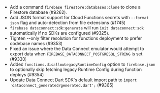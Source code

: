 - Add a command `firebase firestore:databases:clone` to clone a Firestore database (#9262).
- Add JSON format support for Cloud Functions secrets with `--format json` flag and auto-detection from file extensions (#1745)
- `firebase dataconnect:sdk:generate` will run `init dataconnect:sdk` automatically if no SDKs are configured (#9325).
- Tighten --only filter resolution for functions deployment to prefer codebase names (#9353)
- Fixed an issue where the Data Connect emulator would attempt to export data when `FIREBASE_DATACONNECT_POSTGRESQL_STRING` is set (#9330)
- Added `functions.disallowLegacyRuntimeConfig` option to `firebase.json` to optionally skip fetching legacy Runtime Config during function deploys (#9354)
- Update Data Connect Dart SDK's default import path to `import 'dataconnect_generated/generated.dart';` (#9365)
